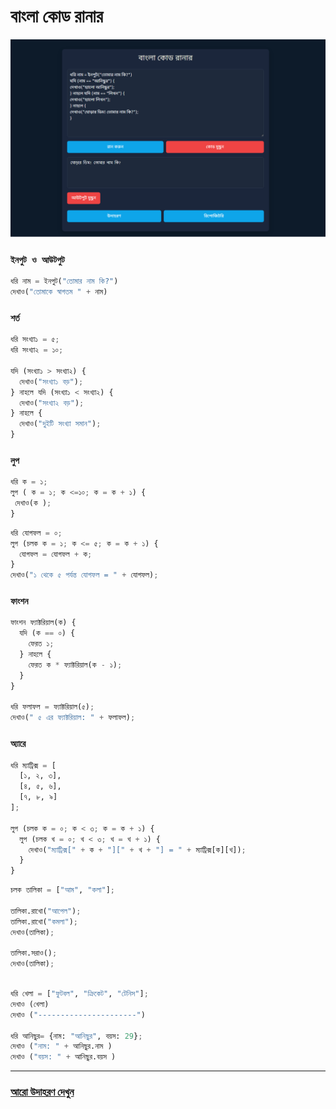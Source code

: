 # বাংলা কোড রানার
<img src="bncoderun.PNG" >

### ```ইনপুট ও আউটপুট```
```py
ধরি নাম = ইনপুট("তোমার নাম কি?") 
দেখাও("তোমাকে স্বাগতম " + নাম)
```
### ```শর্ত```
```py
ধরি সংখ্যা১ = ৫;
ধরি সংখ্যা২ = ১০;

যদি (সংখ্যা১ > সংখ্যা২) {
  দেখাও("সংখ্যা১ বড়");
} নাহলে যদি (সংখ্যা১ < সংখ্যা২) {
  দেখাও("সংখ্যা২ বড়");
} নাহলে {
  দেখাও("দুইটি সংখ্যা সমান");
}
```
### ```লুপ```
```py
ধরি ক = ১;
লুপ ( ক = ১; ক <=১০; ক = ক + ১) {
 দেখাও(ক );
}
```
```py
ধরি যোগফল = ০;
লুপ (চলক ক = ১; ক <= ৫; ক = ক + ১) {
  যোগফল = যোগফল + ক;
}
দেখাও("১ থেকে ৫ পর্যন্ত যোগফল = " + যোগফল);

```
### ```ফাংশন```
```py
ফাংশন ফ্যাক্টরিয়াল(ক) {
  যদি (ক == ০) {
    ফেরত ১;
  } নাহলে {
    ফেরত ক * ফ্যাক্টরিয়াল(ক - ১);
  }
}

ধরি ফলাফল = ফ্যাক্টরিয়াল(৫);
দেখাও(" ৫ এর ফ্যাক্টরিয়াল: " + ফলাফল);
```
### ```অ্যারে```
```py
ধরি ম্যাট্রিক্স = [
  [১, ২, ৩],
  [৪, ৫, ৬],
  [৭, ৮, ৯]
];

লুপ (চলক ক = ০; ক < ৩; ক = ক + ১) {
  লুপ (চলক খ = ০; খ < ৩; খ = খ + ১) {
    দেখাও("ম্যাট্রিক্স[" + ক + "][" + খ + "] = " + ম্যাট্রিক্স[ক][খ]);
  }
}
```
```py
চলক তালিকা = ["আম", "কলা"];

তালিকা.রাখো("আপেল");
তালিকা.রাখো("কমলা");
দেখাও(তালিকা);

তালিকা.সরাও();
দেখাও(তালিকা);
```
```py

ধরি খেলা = ["ফুটবল", "ক্রিকেট", "টেনিস"];
দেখাও (খেলা)
দেখাও ("----------------------")

ধরি আনিছুর= {নাম: "আনিছুর", বয়স: 29};
দেখাও ("নাম: " + আনিছুর.নাম )
দেখাও ("বয়স: " + আনিছুর.বয়স )
```
---
### [আরো উদাহরণ দেখুন](/examples)
